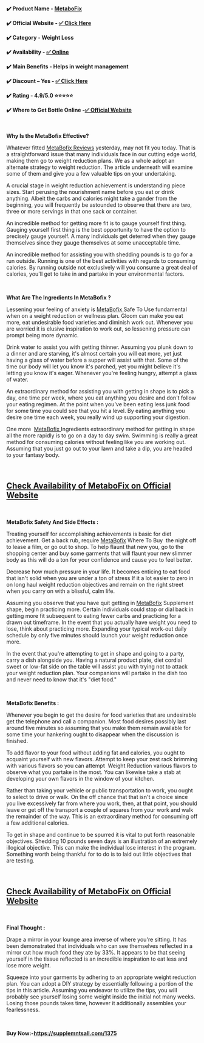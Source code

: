 <p><strong>✔️ Product Name - <a href="https://supplemntsall.com/1375 ">MetaboFix</a></strong></p>
<p><strong>✔️ Official Website - <a href="https://supplemntsall.com/1375 ">✅ Click Here</a></strong></p>
<p><strong>✔️ Category - Weight Loss</strong></p>
<p><strong>✔️ Availability - <a href="https://supplemntsall.com/1375 ">✅ Online</a></strong></p>
<p><strong>✔️ Main Benefits - Helps in weight management</strong></p>
<p><strong>✔️ Discount &ndash; Yes - <a href="https://supplemntsall.com/1375 ">✅ Click Here</a></strong></p>
<p><strong>✔️ Rating - 4.9/5.0 ⭐⭐⭐⭐⭐</strong></p>
<p><strong>✔️ Where to Get Bottle Online -<a href="https://supplemntsall.com/1375 ">✅ Official Website</a></strong></p>
<p>&nbsp;</p>
<p><strong>Why Is the MetaBofix Effective?</strong></p>
<p>Whatever fitted <a href="https://supplemntsall.com/1375 ">MetaBofix Reviews</a> yesterday, may not fit you today. That is a straightforward issue that many individuals face in our cutting edge world, making them go to weight reduction plans. We as a whole adopt an alternate strategy to weight reduction. The article underneath will examine some of them and give you a few valuable tips on your undertaking.</p>
<p>A crucial stage in weight reduction achievement is understanding piece sizes. Start perusing the nourishment name before you eat or drink anything. Albeit the carbs and calories might take a gander from the beginning, you will frequently be astounded to observe that there are two, three or more servings in that one sack or container.</p>
<p>An incredible method for getting more fit is to gauge yourself first thing. Gauging yourself first thing is the best opportunity to have the option to precisely gauge yourself. A many individuals get deterred when they gauge themselves since they gauge themselves at some unacceptable time.</p>
<p>An incredible method for assisting you with shedding pounds is to go for a run outside. Running is one of the best activities with regards to consuming calories. By running outside not exclusively will you consume a great deal of calories, you'll get to take in and partake in your environmental factors.</p>
<p>&nbsp;</p>
<p><strong>What Are The Ingredients In MetaBofix ?</strong></p>
<p>Lessening your feeling of anxiety is <a href="https://supplemntsall.com/1375 ">MetaBofix </a>Safe To Use fundamental when on a weight reduction or wellness plan. Gloom can make you eat more, eat undesirable food varieties and diminish work out. Whenever you are worried it is elusive inspiration to work out, so lessening pressure can prompt being more dynamic.</p>
<p>Drink water to assist you with getting thinner. Assuming you plunk down to a dinner and are starving, it's almost certain you will eat more, yet just having a glass of water before a supper will assist with that. Some of the time our body will let you know it's parched, yet you might believe it's letting you know it's eager. Whenever you're feeling hungry, attempt a glass of water.</p>
<p>An extraordinary method for assisting you with getting in shape is to pick a day, one time per week, where you eat anything you desire and don't follow your eating regimen. At the point when you've been eating less junk food for some time you could see that you hit a level. By eating anything you desire one time each week, you really wind up supporting your digestion.</p>
<p>One more&nbsp; <a href="https://supplemntsall.com/1375 ">MetaBofix </a>Ingredients extraordinary method for getting in shape all the more rapidly is to go on a day to day swim. Swimming is really a great method for consuming calories without feeling like you are working out. Assuming that you just go out to your lawn and take a dip, you are headed to your fantasy body.</p>
<p>&nbsp;</p>
<h2><a href="https://supplemntsall.com/1375 ">Check Availability of MetaboFix on Official Website</a></h2>
<p>&nbsp;</p>
<p><strong>MetaBofix Safety And Side Effects :</strong></p>
<p>Treating yourself for accomplishing achievements is basic for diet achievement. Get a back rub, require <a href="https://supplemntsall.com/1375 ">MetaBofix</a> Where To Buy&nbsp; the night off to lease a film, or go out to shop. To help flaunt that new you, go to the shopping center and buy some garments that will flaunt your new slimmer body as this will do a ton for your confidence and cause you to feel better.</p>
<p>Decrease how much pressure in your life. It becomes enticing to eat food that isn't solid when you are under a ton of stress If it a lot easier to zero in on long haul weight reduction objectives and remain on the right street when you carry on with a blissful, calm life.</p>
<p>Assuming you observe that you have quit getting in <a href="https://supplemntsall.com/1375 ">MetaBofix</a> Supplement&nbsp; shape, begin practicing more. Certain individuals could stop or dial back in getting more fit subsequent to eating fewer carbs and practicing for a drawn out timeframe. In the event that you actually have weight you need to lose, think about practicing more. Expanding your typical work-out daily schedule by only five minutes should launch your weight reduction once more.</p>
<p>In the event that you're attempting to get in shape and going to a party, carry a dish alongside you. Having a natural product plate, diet cordial sweet or low-fat side on the table will assist you with trying not to attack your weight reduction plan. Your companions will partake in the dish too and never need to know that it's "diet food."</p>
<p>&nbsp;</p>
<p><strong>MetaBofix Benefits :</strong></p>
<p>Whenever you begin to get the desire for food varieties that are undesirable get the telephone and call a companion. Most food desires possibly last around five minutes so assuming that you make them remain available for some time your hankering ought to disappear when the discussion is finished.</p>
<p>To add flavor to your food without adding fat and calories, you ought to acquaint yourself with new flavors. Attempt to keep your zest rack brimming with various flavors so you can attempt&nbsp; Weight Reduction various flavors to observe what you partake in the most. You can likewise take a stab at developing your own flavors in the window of your kitchen.</p>
<p>Rather than taking your vehicle or public transportation to work, you ought to select to drive or walk. On the off chance that that isn't a choice since you live excessively far from where you work, then, at that point, you should leave or get off the transport a couple of squares from your work and walk the remainder of the way. This is an extraordinary method for consuming off a few additional calories.</p>
<p>To get in shape and continue to be spurred it is vital to put forth reasonable objectives. Shedding 10 pounds seven days is an illustration of an extremely illogical objective. This can make the individual lose interest in the program. Something worth being thankful for to do is to laid out little objectives that are testing.</p>
<p>&nbsp;</p>
<h2><a href="https://supplemntsall.com/1375 ">Check Availability of MetaboFix on Official Website</a></h2>
<p>&nbsp;</p>
<p><strong>Final Thought :</strong></p>
<p>Drape a mirror in your lounge area inverse of where you're sitting. It has been demonstrated that individuals who can see themselves reflected in a mirror cut how much food they ate by 33%. It appears to be that seeing yourself in the tissue reflected is an incredible inspiration to eat less and lose more weight.</p>
<p>Squeeze into your garments by adhering to an appropriate weight reduction plan. You can adopt a DIY strategy by essentially following a portion of the tips in this article. Assuming you endeavor to utilize the tips, you will probably see yourself losing some weight inside the initial not many weeks. Losing those pounds takes time, however it additionally assembles your fearlessness.</p>
<p>&nbsp;</p>
<p><strong>Buy Now:-<a href="https://supplemntsall.com/1375">https://supplemntsall.com/1375</a>&nbsp;</strong></p>
